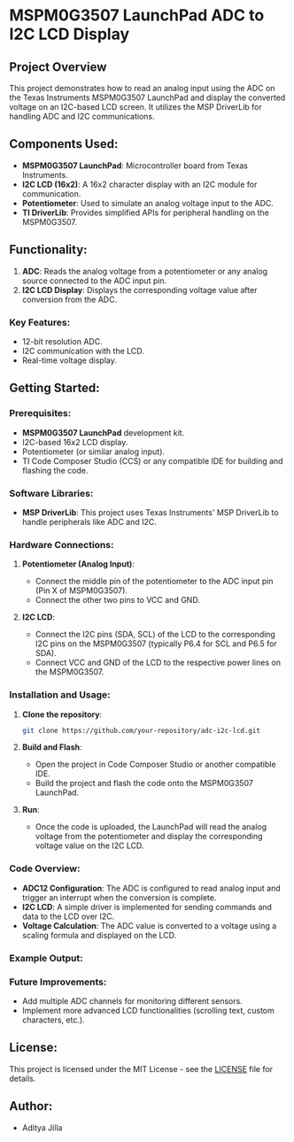 # MSPM0G3507 LaunchPad ADC to I2C LCD Display

## Project Overview
This project demonstrates how to read an analog input using the ADC on the Texas Instruments MSPM0G3507 LaunchPad and display the converted voltage on an I2C-based LCD screen. It utilizes the MSP DriverLib for handling ADC and I2C communications.

## Components Used:
- **MSPM0G3507 LaunchPad**: Microcontroller board from Texas Instruments.
- **I2C LCD (16x2)**: A 16x2 character display with an I2C module for communication.
- **Potentiometer**: Used to simulate an analog voltage input to the ADC.
- **TI DriverLib**: Provides simplified APIs for peripheral handling on the MSPM0G3507.

## Functionality:
1. **ADC**: Reads the analog voltage from a potentiometer or any analog source connected to the ADC input pin.
2. **I2C LCD Display**: Displays the corresponding voltage value after conversion from the ADC.

### Key Features:
- 12-bit resolution ADC.
- I2C communication with the LCD.
- Real-time voltage display.
  
## Getting Started:

### Prerequisites:
- **MSPM0G3507 LaunchPad** development kit.
- I2C-based 16x2 LCD display.
- Potentiometer (or similar analog input).
- TI Code Composer Studio (CCS) or any compatible IDE for building and flashing the code.

### Software Libraries:
- **MSP DriverLib**: This project uses Texas Instruments' MSP DriverLib to handle peripherals like ADC and I2C.

### Hardware Connections:
1. **Potentiometer (Analog Input)**:
   - Connect the middle pin of the potentiometer to the ADC input pin (Pin X of MSPM0G3507).
   - Connect the other two pins to VCC and GND.
   
2. **I2C LCD**:
   - Connect the I2C pins (SDA, SCL) of the LCD to the corresponding I2C pins on the MSPM0G3507 (typically P6.4 for SCL and P6.5 for SDA).
   - Connect VCC and GND of the LCD to the respective power lines on the MSPM0G3507.

### Installation and Usage:

1. **Clone the repository**:
    ```bash
    git clone https://github.com/your-repository/adc-i2c-lcd.git
    ```

2. **Build and Flash**:
   - Open the project in Code Composer Studio or another compatible IDE.
   - Build the project and flash the code onto the MSPM0G3507 LaunchPad.

3. **Run**:
   - Once the code is uploaded, the LaunchPad will read the analog voltage from the potentiometer and display the corresponding voltage value on the I2C LCD.

### Code Overview:
- **ADC12 Configuration**: The ADC is configured to read analog input and trigger an interrupt when the conversion is complete.
- **I2C LCD**: A simple driver is implemented for sending commands and data to the LCD over I2C.
- **Voltage Calculation**: The ADC value is converted to a voltage using a scaling formula and displayed on the LCD.

### Example Output:




### Future Improvements:
- Add multiple ADC channels for monitoring different sensors.
- Implement more advanced LCD functionalities (scrolling text, custom characters, etc.).
  
## License:
This project is licensed under the MIT License - see the [LICENSE](LICENSE) file for details.

## Author:
- Aditya Jilla
